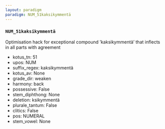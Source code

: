 ```yaml
---
layout: paradigm
paradigm: NUM_51kaksikymmentä
---
```

### ` NUM_51kaksikymmentä `

Optimisation hack for exceptional compound ’kaksikymmentä’ that inflects in all parts with agreement
* kotus_tn: 51
* upos: NUM
* suffix_regex: kaksikymmentä
* kotus_av: None
* grade_dir: weaken
* harmony: back
* possessive: False
* stem_diphthong: None
* deletion: ksikymmentä
* plurale_tantum: False
* clitics: False
* pos: NUMERAL
* stem_vowel: None

